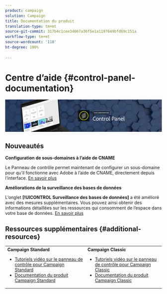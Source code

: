 ```yaml
---
product: campaign
solution: Campaign
title: Documentation du produit
translation-type: tm+mt
source-git-commit: 317b4c1cee34667a36f5e1a1197649bfd69c151a
workflow-type: tm+mt
source-wordcount: '118'
ht-degree: 100%

---
```



# Centre d’aide {#control-panel-documentation}

![](assets/do-not-localize/banner.png)

## Nouveautés


**Configuration de sous-domaines à l’aide de CNAME**

Le Panneau de contrôle permet maintenant de configurer un sous-domaine pour qu’il fonctionne avec Adobe à l’aide de CNAME, directement depuis l’interface. [En savoir plus](subdomains-certificates/using/setting-up-new-subdomain.md)

**Améliorations de la surveillance des bases de données**

L’onglet **[!UICONTROL Surveillance des bases de données]** a été amélioré avec des mesures supplémentaires. Vous pouvez ainsi obtenir des informations détaillées sur les ressources qui consomment de l’espace dans votre base de données. [En savoir plus](performance-monitoring/using/database-monitoring.md)

## Ressources supplémentaires {#additional-resources}

<table>
    <tr>
        <td><b>Campaign Standard</b><br/>
        <ul>
            <li><a href="https://experienceleague.adobe.com/docs/campaign-standard-learn/control-panel/control-panel-overview.html?lang=fr">Tutoriels vidéo sur le panneau de contrôle pour Campaign Standard</a></li>
            <li><a href="https://docs.adobe.com/content/help/fr-FR/campaign-standard/using/campaign-standard-home.html">Documentation du produit Campaign Standard</a></li>
        </ul>
        </td>
        <td><b>Campaign Classic</b><br/>
        <ul>
            <li><a href="https://experienceleague.adobe.com/docs/campaign-classic-learn/control-panel/control-panel-overview.html?lang=fr">Tutoriels vidéo sur le panneau de contrôle pour Campaign Classic</a></li>
            <li><a href="https://docs.adobe.com/content/help/fr-FR/campaign-classic/using/campaign-classic-home.html">Documentation du produit Campaign Classic</a></li>
        </ul>
        </td>
    </tr>
</table>
